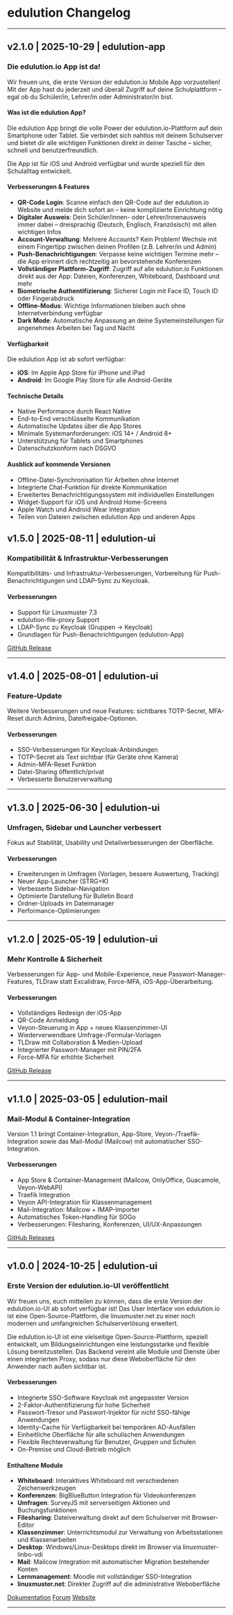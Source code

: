 # edulution Changelog

---


## v2.1.0 | 2025-10-29 | edulution-app

### Die edulution.io App ist da!

Wir freuen uns, die erste Version der edulution.io Mobile App vorzustellen! Mit der App hast du jederzeit und überall Zugriff auf deine Schulplattform – egal ob du Schüler/in, Lehrer/in oder Administrator/in bist.

#### Was ist die edulution App?

Die edulution App bringt die volle Power der edulution.io-Plattform auf dein Smartphone oder Tablet. Sie verbindet sich nahtlos mit deinem Schulserver und bietet dir alle wichtigen Funktionen direkt in deiner Tasche – sicher, schnell und benutzerfreundlich.

Die App ist für iOS und Android verfügbar und wurde speziell für den Schulalltag entwickelt.

#### Verbesserungen & Features

- **QR-Code Login**: Scanne einfach den QR-Code auf der edulution.io Website und melde dich sofort an – keine komplizierte Einrichtung nötig
- **Digitaler Ausweis**: Dein Schüler/innen- oder Lehrer/innenausweis immer dabei – dreisprachig (Deutsch, Englisch, Französisch) mit allen wichtigen Infos
- **Account-Verwaltung**: Mehrere Accounts? Kein Problem! Wechsle mit einem Fingertipp zwischen deinen Profilen (z.B. Lehrer/in und Admin)
- **Push-Benachrichtigungen**: Verpasse keine wichtigen Termine mehr – die App erinnert dich rechtzeitig an bevorstehende Konferenzen
- **Vollständiger Plattform-Zugriff**: Zugriff auf alle edulution.io Funktionen direkt aus der App: Dateien, Konferenzen, Whiteboard, Dashboard und mehr
- **Biometrische Authentifizierung**: Sicherer Login mit Face ID, Touch ID oder Fingerabdruck
- **Offline-Modus**: Wichtige Informationen bleiben auch ohne Internetverbindung verfügbar
- **Dark Mode**: Automatische Anpassung an deine Systemeinstellungen für angenehmes Arbeiten bei Tag und Nacht

#### Verfügbarkeit

Die edulution App ist ab sofort verfügbar:
- **iOS**: Im Apple App Store für iPhone und iPad
- **Android**: Im Google Play Store für alle Android-Geräte

#### Technische Details

- Native Performance durch React Native
- End-to-End verschlüsselte Kommunikation
- Automatische Updates über die App Stores
- Minimale Systemanforderungen: iOS 14+ / Android 8+
- Unterstützung für Tablets und Smartphones
- Datenschutzkonform nach DSGVO

#### Ausblick auf kommende Versionen

- Offline-Datei-Synchronisation für Arbeiten ohne Internet
- Integrierte Chat-Funktion für direkte Kommunikation
- Erweitertes Benachrichtigungssystem mit individuellen Einstellungen
- Widget-Support für iOS und Android Home-Screens
- Apple Watch und Android Wear Integration
- Teilen von Dateien zwischen edulution App und anderen Apps

## v1.5.0 | 2025-08-11 | edulution-ui

### Kompatibilität & Infrastruktur-Verbesserungen

Kompatibilitäts- und Infrastruktur-Verbesserungen, Vorbereitung für Push-Benachrichtigungen und LDAP-Sync zu Keycloak.

#### Verbesserungen

- Support für Linuxmuster 7.3
- edulution-file-proxy Support
- LDAP-Sync zu Keycloak (Gruppen → Keycloak)
- Grundlagen für Push-Benachrichtigungen (edulution-App)

[GitHub Release](https://github.com/edulution-io/edulution-ui/releases/tag/v1.5.0)

---

## v1.4.0 | 2025-08-01 | edulution-ui

### Feature-Update

Weitere Verbesserungen und neue Features: sichtbares TOTP-Secret, MFA-Reset durch Admins, Dateifreigabe-Optionen.

#### Verbesserungen

- SSO-Verbesserungen für Keycloak-Anbindungen
- TOTP-Secret als Text sichtbar (für Geräte ohne Kamera)
- Admin-MFA-Reset Funktion
- Datei-Sharing öffentlich/privat
- Verbesserte Benutzerverwaltung

---

## v1.3.0 | 2025-06-30 | edulution-ui

### Umfragen, Sidebar und Launcher verbessert

Fokus auf Stabilität, Usability und Detailverbesserungen der Oberfläche.

#### Verbesserungen

- Erweiterungen in Umfragen (Vorlagen, bessere Auswertung, Tracking)
- Neuer App-Launcher (STRG+K)
- Verbesserte Sidebar-Navigation
- Optimierte Darstellung für Bulletin Board
- Ordner-Uploads im Dateimanager
- Performance-Optimierungen

---

## v1.2.0 | 2025-05-19 | edulution-ui

### Mehr Kontrolle & Sicherheit

Verbesserungen für App- und Mobile-Experience, neue Passwort-Manager-Features, TLDraw statt Excalidraw, Force-MFA, iOS-App-Überarbeitung.

#### Verbesserungen

- Vollständiges Redesign der iOS-App
- QR-Code Anmeldung
- Veyon-Steuerung in App + neues Klassenzimmer-UI
- Wiederverwendbare Umfrage-/Formular-Vorlagen
- TLDraw mit Collaboration & Medien-Upload
- Integrierter Passwort-Manager mit PIN/2FA
- Force-MFA für erhöhte Sicherheit

[GitHub Release](https://github.com/edulution-io/edulution-ui/releases/tag/v1.2.0)

---

## v1.1.0 | 2025-03-05 | edulution-mail

### Mail-Modul & Container-Integration

Version 1.1 bringt Container-Integration, App-Store, Veyon-/Traefik-Integration sowie das Mail-Modul (Mailcow) mit automatischer SSO-Integration.

#### Verbesserungen

- App Store & Container-Management (Mailcow, OnlyOffice, Guacamole, Veyon-WebAPI)
- Traefik Integration
- Veyon API-Integration für Klassenmanagement
- Mail-Integration: Mailcow + IMAP-Importer
- Automatisches Token-Handling für SOGo
- Verbesserungen: Filesharing, Konferenzen, UI/UX-Anpassungen

[GitHub Releases](https://github.com/edulution-io/edulution-ui/releases)

---

## v1.0.0 | 2024-10-25 | edulution-ui

### Erste Version der edulution.io-UI veröffentlicht

Wir freuen uns, euch mitteilen zu können, dass die erste Version der edulution.io-UI ab sofort verfügbar ist! Das User Interface von edulution.io ist eine Open-Source-Plattform, die linuxmuster.net zu einer noch modernen und umfangreichen Schulserverlösung erweitert.

Die edulution.io-UI ist eine vielseitige Open-Source-Plattform, speziell entwickelt, um Bildungseinrichtungen eine leistungsstarke und flexible Lösung bereitzustellen. Das Backend vereint alle Module und Dienste über einen integrierten Proxy, sodass nur diese Weboberfläche für den Anwender nach außen sichtbar ist.

#### Verbesserungen

- Integrierte SSO-Software Keycloak mit angepasster Version
- 2-Faktor-Authentifizierung für hohe Sicherheit
- Passwort-Tresor und Passwort-Injektor für nicht SSO-fähige Anwendungen
- Identity-Cache für Verfügbarkeit bei temporären AD-Ausfällen
- Einheitliche Oberfläche für alle schulischen Anwendungen
- Flexible Rechteverwaltung für Benutzer, Gruppen und Schulen
- On-Premise und Cloud-Betrieb möglich

#### Enthaltene Module

- **Whiteboard**: Interaktives Whiteboard mit verschiedenen Zeichenwerkzeugen
- **Konferenzen**: BigBlueButton Integration für Videokonferenzen
- **Umfragen**: SurveyJS mit serverseitigen Aktionen und Buchungsfunktionen
- **Filesharing**: Dateiverwaltung direkt auf dem Schulserver mit Browser-Editor
- **Klassenzimmer**: Unterrichtsmodul zur Verwaltung von Arbeitsstationen und Klassenarbeiten
- **Desktop**: Windows/Linux-Desktops direkt im Browser via linuxmuster-linbo-vdi
- **Mail**: Mailcow Integration mit automatischer Migration bestehender Konten
- **Lernmanagement**: Moodle mit vollständiger SSO-Integration
- **linuxmuster.net**: Direkter Zugriff auf die administrative Weboberfläche

[Dokumentation](https://docs.edulution.io)
[Forum](https://ask.linuxmuster.net)
[Website](https://edulution.io)

---
